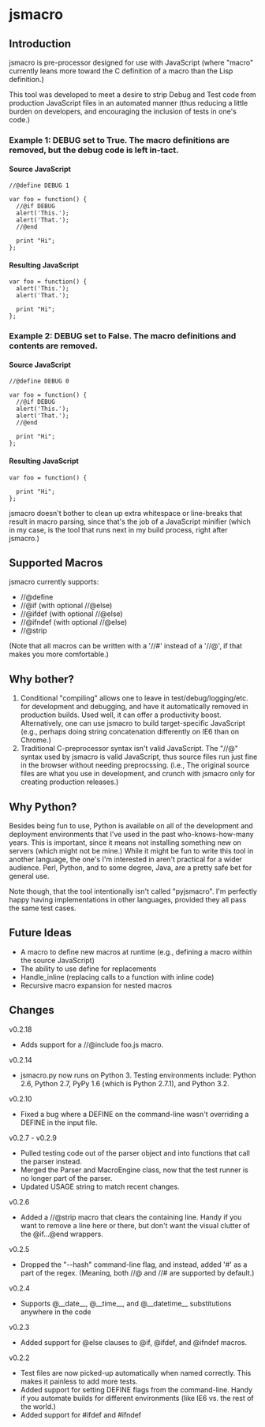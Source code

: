 jsmacro
=======

Introduction
------------
jsmacro is pre-processor designed for use with JavaScript (where "macro" currently leans more toward the C definition of a macro than the Lisp definition.)

This tool was developed to meet a desire to strip Debug and Test code from production JavaScript files in an automated manner (thus reducing a little burden on developers, and encouraging the inclusion of tests in one's code.)

### Example 1: DEBUG set to True. The macro definitions are removed, but the debug code is left in-tact.

#### Source JavaScript
    //@define DEBUG 1

    var foo = function() {
      //@if DEBUG
      alert('This.');
      alert('That.');
      //@end

      print "Hi";
    };


#### Resulting JavaScript

    var foo = function() {
      alert('This.');
      alert('That.');

      print "Hi";
    };

### Example 2: DEBUG set to False. The macro definitions and contents are removed.

#### Source JavaScript
    //@define DEBUG 0

    var foo = function() {
      //@if DEBUG
      alert('This.');
      alert('That.');
      //@end

      print "Hi";
    };


#### Resulting JavaScript

    var foo = function() {

      print "Hi";
    };


jsmacro doesn't bother to clean up extra whitespace or line-breaks that result in macro parsing, since that's the job of a JavaScript minifier (which in my case, is the tool that runs next in my build process, right after jsmacro.)

Supported Macros
----------------

jsmacro currently supports:

 - //@define
 - //@if (with optional //@else)
 - //@ifdef (with optional //@else)
 - //@ifndef (with optional //@else)
 - //@strip

(Note that all macros can be written with a '//#' instead of a '//@', if that makes you more comfortable.)


Why bother?
-----------
1. Conditional "compiling" allows one to leave in test/debug/logging/etc. for development and debugging, and have it automatically removed in production builds.  Used well, it can offer a productivity boost.  Alternatively, one can use jsmacro to build target-specific JavaScript (e.g., perhaps doing string concatenation differently on IE6 than on Chrome.)
2. Traditional C-preprocessor syntax isn't valid JavaScript.  The "//@" syntax used by jsmacro is valid JavaScript, thus source files run just fine in the browser without needing preprocssing.  (i.e., The original source files are what you use in development, and crunch with jsmacro only for creating production releases.)


Why Python?
-----------
Besides being fun to use, Python is available on all of the development and deployment environments that I've used in the past who-knows-how-many years.  This is important, since it means not installing something new on servers (which might not be mine.)  While it might be fun to write this tool in another language, the one's I'm interested in aren't practical for a wider audience.  Perl, Python, and to some degree, Java, are a pretty safe bet for general use.

Note though, that the tool intentionally isn't called "pyjsmacro".  I'm perfectly happy having implementations in other languages, provided they all pass the same test cases.


Future Ideas
------------
 - A macro to define new macros at runtime (e.g., defining a macro within the source JavaScript)
 - The ability to use define for replacements
 - Handle_inline (replacing calls to a function with inline code)
 - Recursive macro expansion for nested macros


Changes
-------
v0.2.18

 - Adds support for a //@include foo.js macro.

v0.2.14

 - jsmacro.py now runs on Python 3.  Testing environments include: Python 2.6, Python 2.7, PyPy 1.6 (which is Python 2.7.1), and Python 3.2.

v0.2.10

 - Fixed a bug where a DEFINE on the command-line wasn't overriding a DEFINE in the input file.

v0.2.7 - v0.2.9

 - Pulled testing code out of the parser object and into functions that call the parser instead.
 - Merged the Parser and MacroEngine class, now that the test runner is no longer part of the parser.
 - Updated USAGE string to match recent changes.

v0.2.6

 - Added a //@strip macro that clears the containing line. Handy if you want to remove a line here or there, but don't want the visual clutter of the @if...@end wrappers.

v0.2.5

 - Dropped the "--hash" command-line flag, and instead, added '#' as a part of the regex.  (Meaning, both //@ and //# are supported by default.)

v0.2.4

 - Supports @\_\_date\_\_, @\_\_time\_\_, and @\_\_datetime\_\_ substitutions anywhere in the code

v0.2.3

 - Added support for @else clauses to @if, @ifdef, and @ifndef macros.

v0.2.2

 - Test files are now picked-up automatically when named correctly. This makes it painless to add more tests.
 - Added support for setting DEFINE flags from the command-line. Handy if you automate builds for different environments (like IE6 vs. the rest of the world.)
 - Added support for #ifdef and #ifndef
